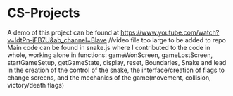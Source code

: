 # CS-Projects
A demo of this project can be found at https://www.youtube.com/watch?v=IdtPn-jFB7U&ab_channel=Blave //video file too large to be added to repo
Main code can be found in snake.js where I contributed to the code in whole, 
working alone in functions: gameWonScreen, gameLostScreen, startGameSetup, getGameState, display, reset, Boundaries, Snake
and lead in the creation of the control of the snake, the interface/creation of flags to change screens, and the mechanics of the game(movement, collision, victory/death flags) 
